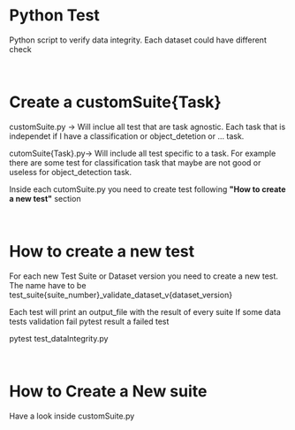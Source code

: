 # Python Test

Python script to verify data integrity.
Each dataset could have different check

&nbsp;

# Create a customSuite{Task}

customSuite.py -> Will inclue all test that are task agnostic. Each task that is independet if I have a classification or object_detetion or ... task.

cutomSuite{Task}.py-> Will include all test specific to a task. For example there are some test for classification task that maybe are not good or useless for object_detection task.

Inside each cutomSuite.py you need to create test following **"How to create a new test"** section

&nbsp;

# How to create a new test

For each new Test Suite or Dataset version you need to create a new test. 
The name have to be test_suite{suite_number}_validate_dataset_v{dataset_version}

Each test will print an output_file with the result of every suite
If some data tests validation fail pytest result a failed test 

pytest test_dataIntegrity.py

&nbsp;

# How to Create a New suite  

Have a look inside customSuite.py
